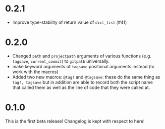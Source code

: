 # 0.2.1
* Improve type-stability of return value of `dict_list` (#41)
# 0.2.0
* Changed `path` and `projectpath` arguments of various functions (e.g. `tagsave`, `current_commit`) to `gitpath` universally.
* make keyword arguments of `tagsave` positional arguments instead (to work with the macros)
* Added two new macros: `@tag!` and `@tagsave`: these do the same thing as `tag!, tagsave` but in addition are able to record both the script name that called them as well as the line of code that they were called at.

# 0.1.0
This is the first beta release! Changelog is kept with respect to here!
